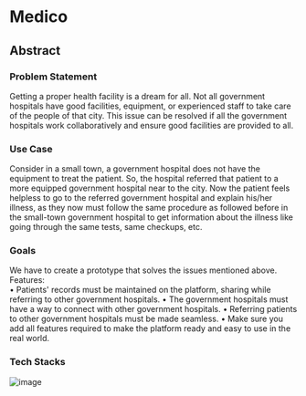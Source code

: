 # Medico

## Abstract

### Problem Statement
Getting a proper health facility is a dream for all. Not all government hospitals have good facilities, equipment, or experienced staff to take care of the people of that city. This issue can be resolved if all the government hospitals work collaboratively and ensure good facilities are provided to all.

### Use Case
Consider in a small town, a government hospital does not have the equipment to treat the patient. So, the hospital referred that patient to a more equipped government hospital near to the city. Now the patient feels helpless to go to the referred government hospital and explain his/her illness, as they now must follow the same procedure as followed before in the small-town government hospital to get information about the illness like going through the same tests, same checkups, etc.

### Goals
We have to create a prototype that solves the issues mentioned above. 
Features:  
  • Patients' records must be maintained on the platform, sharing while referring to other government hospitals. 
  • The government hospitals must have a way to connect with other government hospitals. 
  • Referring patients to other government hospitals must be made seamless. • Make sure you add all features required to make the platform ready and easy to use in the real world.
  
 ### Tech Stacks
 ![image](https://user-images.githubusercontent.com/94731261/174109056-f5e66efc-cc52-4333-a0c9-ac79bafc49f0.png)

